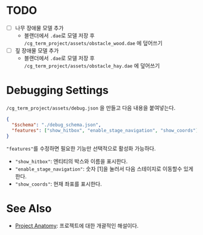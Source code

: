 # TODO

- [ ] 나무 장애물 모델 추가
  - 블랜더에서 `.dae`로 모델 저장 후 `/cg_term_project/assets/obstacle_wood.dae` 에 덮어쓰기
- [ ] 짚 장애물 모델 추가
  - 블랜더에서 `.dae`로 모델 저장 후 `/cg_term_project/assets/obstacle_hay.dae` 에 덮어쓰기

# Debugging Settings

`/cg_term_project/assets/debug.json` 을 만들고 다음 내용을 붙여넣는다.

```json
{
  "$schema": "./debug_schema.json",
  "features": ["show_hitbox", "enable_stage_navigation", "show_coords"]
}
```

`"features"`를 수정하면 필요한 기능만 선택적으로 활성화 가능하다.

- `"show_hitbox"`: 엔티티의 박스와 이름을 표시한다.
- `"enable_stage_navigation"`: 숫자 [1]을 눌러서 다음 스테이지로 이동할수 있게 한다.
- `"show_coords"`: 현재 좌표를 표시한다.

# See Also

- [Project Anatomy](./anatomy.md): 프로젝트에 대한 개괄적인 해설이다.
